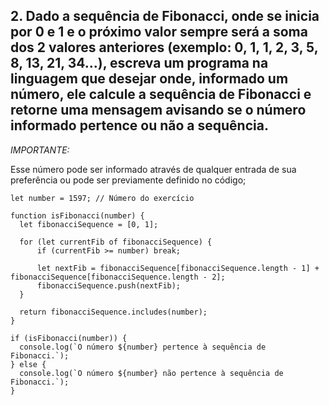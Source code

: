 ## 2. Dado a sequência de Fibonacci, onde se inicia por 0 e 1 e o próximo valor sempre será a soma dos 2 valores anteriores (exemplo: 0, 1, 1, 2, 3, 5, 8, 13, 21, 34...), escreva um programa na linguagem que desejar onde, informado um número, ele calcule a sequência de Fibonacci e retorne uma mensagem avisando se o número informado pertence ou não a sequência.

*IMPORTANTE:*

Esse número pode ser informado através de qualquer entrada de sua preferência ou pode ser previamente definido no código;

```
let number = 1597; // Número do exercício

function isFibonacci(number) {
  let fibonacciSequence = [0, 1];
  
  for (let currentFib of fibonacciSequence) {
      if (currentFib >= number) break;
      
      let nextFib = fibonacciSequence[fibonacciSequence.length - 1] + fibonacciSequence[fibonacciSequence.length - 2];
      fibonacciSequence.push(nextFib);
  }
  
  return fibonacciSequence.includes(number);
}

if (isFibonacci(number)) {
  console.log(`O número ${number} pertence à sequência de Fibonacci.`);
} else {
  console.log(`O número ${number} não pertence à sequência de Fibonacci.`);
}
```